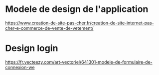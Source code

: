 # Modele de design de l'application

https://www.creation-de-site-pas-cher.fr/creation-de-site-internet-pas-cher-e-commerce-de-vente-de-vetement/

# Design login

https://fr.vecteezy.com/art-vectoriel/641301-modele-de-formulaire-de-connexion-we

